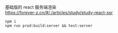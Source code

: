 基础版的 react 服务端渲染  
https://forever-z.cn/#/./articles/study/study-react-ssr

```
npm i
npm run prod:build:server && test:server
```
